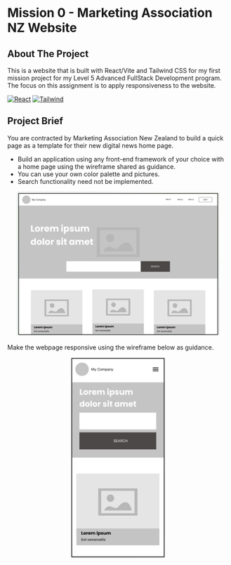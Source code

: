 # Mission 0 - Marketing Association NZ Website

## About The Project

This is a website that is built with React/Vite and Tailwind CSS for my first mission project for my Level 5 Advanced FullStack Development program.
The focus on this assignment is to apply responsiveness to the website.

[![React][React.js]][React-url]
[![Tailwind][Tailwind.css]][Tailwind-url]

## Project Brief

You are contracted by Marketing Association New Zealand to build a quick page as a template for their new digital news home page.

- Build an application using any front-end framework of your choice with a home page using the wireframe shared as guidance.
- You can use your own color palette and pictures.
- Search functionality need not be implemented.

<div align="center">
<img src="images/wireframe1.png" alt="Logo">
</div>

Make the webpage responsive using the wireframe below as guidance.

<div align="center">
<img src="images/wireframe2.png" alt="Logo">
</div>

<!-- MARKDOWN LINKS & IMAGES -->

[React.js]: https://img.shields.io/badge/React-20232A?style=for-the-badge&logo=react&logoColor=61DAFB
[React-url]: https://reactjs.org/
[Tailwind.css]: https://img.shields.io/badge/Tailwind_CSS-grey?style=for-the-badge&logo=tailwind-css&logoColor=38B2AC
[Tailwind-url]: https://tailwindcss.com/
